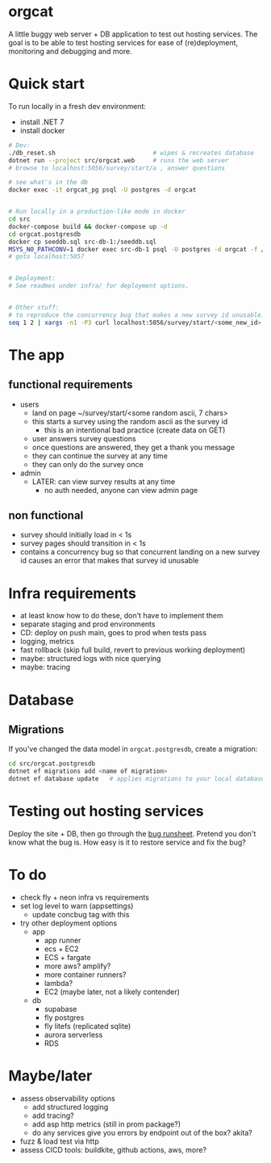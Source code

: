 # orgcat

A little buggy web server + DB application to test out hosting services. The
goal is to be able to test hosting services for ease of (re)deployment,
monitoring and debugging and more.

# Quick start
To run locally in a fresh dev environment:

- install .NET 7
- install docker

```sh
# Dev:
./db_reset.sh                           # wipes & recreates database
dotnet run --project src/orgcat.web     # runs the web server
# browse to localhost:5056/survey/start/a , answer questions

# see what's in the db
docker exec -it orgcat_pg psql -U postgres -d orgcat


# Run locally in a production-like mode in docker
cd src
docker-compose build && docker-compose up -d
cd orgcat.postgresdb
docker cp seeddb.sql src-db-1:/seeddb.sql
MSYS_NO_PATHCONV=1 docker exec src-db-1 psql -U postgres -d orgcat -f /seeddb.sql
# goto localhost:5057


# Deployment:
# See readmes under infra/ for deployment options.


# Other stuff:
# to reproduce the concurrency bug that makes a new survey id unusable:
seq 1 2 | xargs -n1 -P3 curl localhost:5056/survey/start/<some_new_id>
```

# The app
## functional requirements
- users
    - land on page ~/survey/start/<some random ascii, 7 chars>
    - this starts a survey using the random ascii as the survey id
        - this is an intentional bad practice (create data on GET)
    - user answers survey questions
    - once questions are answered, they get a thank you message
    - they can continue the survey at any time
    - they can only do the survey once
- admin
    - LATER: can view survey results at any time
        - no auth needed, anyone can view admin page

## non functional
- survey should initially load in < 1s
- survey pages should transition in < 1s
- contains a concurrency bug so that concurrent landing on a new survey id
  causes an error that makes that survey id unusable

# Infra requirements
- at least know how to do these, don't have to implement them
- separate staging and prod environments
- CD: deploy on push main, goes to prod when tests pass
- logging, metrics
- fast rollback (skip full build, revert to previous working deployment)
- maybe: structured logs with nice querying
- maybe: tracing


# Database
## Migrations
If you've changed the data model in `orgcat.postgresdb`, create a migration:

```sh
cd src/orgcat.postgresdb
dotnet ef migrations add <name of migration>
dotnet ef database update   # applies migrations to your local database
```


# Testing out hosting services
Deploy the site + DB, then go through the [bug runsheet](./bug_runsheet.md).
Pretend you don't know what the bug is. How easy is it to restore service and
fix the bug?


# To do
- check fly + neon infra vs requirements
- set log level to warn (appsettings)
    - update concbug tag with this
- try other deployment options
    - app
        - app runner
        - ecs + EC2
        - ECS + fargate
        - more aws? amplify?
        - more container runners?
        - lambda?
        - EC2 (maybe later, not a likely contender)
    - db
        - supabase
        - fly postgres
        - fly litefs (replicated sqlite)
        - aurora serverless
        - RDS

# Maybe/later
- assess observability options
    - add structured logging
    - add tracing?
    - add asp http metrics (still in prom package?)
    - do any services give you errors by endpoint out of the box? akita?
- fuzz & load test via http
- assess CICD tools: buildkite, github actions, aws, more?
